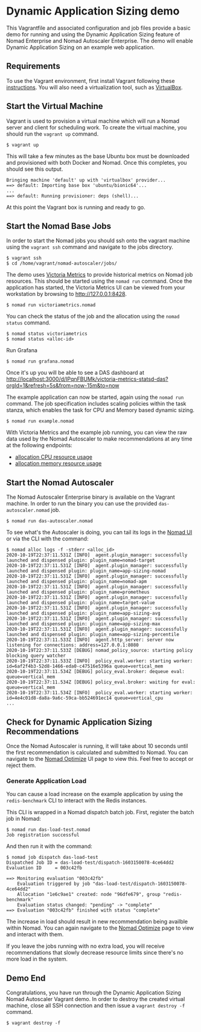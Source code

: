 # Dynamic Application Sizing demo
This Vagrantfile and associated configuration and job files provide a basic demo for running and
using the Dynamic Application Sizing feature of Nomad Enterprise and Nomad Autoscaler Enterprise.
The demo will enable Dynamic Application Sizing on an example web application.

## Requirements
To use the Vagrant environment, first install Vagrant following these [instructions](https://www.vagrantup.com/docs/installation/).
You will also need a virtualization tool, such as [VirtualBox](https://www.virtualbox.org/).

## Start the Virtual Machine
Vagrant is used to provision a virtual machine which will run a Nomad server and client for scheduling
work. To create the virtual machine, you should run the `vagrant up` command.
```shellsession
$ vagrant up
```
This will take a few minutes as the base Ubuntu box must be downloaded and provisioned with both Docker
and Nomad. Once this completes, you should see this output.
```shellsession
Bringing machine 'default' up with 'virtualbox' provider...
==> default: Importing base box 'ubuntu/bionic64'...
...
==> default: Running provisioner: deps (shell)...
```
At this point the Vagrant box is running and ready to go.

## Start the Nomad Base Jobs
In order to start the Nomad jobs you should ssh onto the vagrant machine using the `vagrant ssh`
command and navigate to the jobs directory.
```shellsession
$ vagrant ssh
$ cd /home/vagrant/nomad-autoscaler/jobs/
```

The demo uses [Victoria Metrics](https://victoriametrics.github.io/) to provide historical metrics on
Nomad job resources. This should be started using the `nomad run` command. Once the application has
started, the Victoria Metrics UI can be viewed from your workstation by browsing to http://127.0.0.1:8428.
```shellsession
$ nomad run victoriametrics.nomad
```

You can check the status of the job and the allocation using the `nomad status` command.
```shellsession
$ nomad status victoriametrics
$ nomad status <alloc-id>
```

Run Grafana
```shellsession
$ nomad run grafana.nomad
````

Once it's up you will be able to see a DAS dashboard at
[http://localhost:3000/d/IPqnFBUMk/victoria-metrics-statsd-das?orgId=1&refresh=5s&from=now-15m&to=now](http://localhost:3000/d/IPqnFBUMk/victoria-metrics-statsd-das?orgId=1&refresh=5s&from=now-15m&to=now)

The example application can now be started, again using the `nomad run` command. The job specification
includes scaling policies within the task stanza, which enables the task for CPU and Memory based
dynamic sizing.
```shellsession
$ nomad run example.nomad
```

With Victoria Metrics and the example job running, you can view the raw data used by the Nomad Autoscaler
to make recommendations at any time at the following endpoints:
* [allocation CPU resource usage](http://localhost:9090/graph?g0.range_input=30m&g0.expr=nomad_client_allocs_cpu_total_ticks%7Bexported_job%3D%22example%22%2Ctask%3D%22redis%22%2Ctask_group%3D%22cache%22%7D&g0.tab=0)
* [allocation memory resource usage](http://localhost:9090/graph?g0.range_input=30m&g0.expr=nomad_client_allocs_memory_usage%7Bexported_job%3D%22example%22%2Ctask%3D%22redis%22%2Ctask_group%3D%22cache%22%7D%2F1024%2F1024&g0.tab=0)

## Start the Nomad Autoscaler
The Nomad Autoscaler Enterprise binary is available on the Vagrant machine. In order to run the binary
you can use the provided `das-autoscaler.nomad` job.
```shellsession
$ nomad run das-autoscaler.nomad
```

To see what's the Autoscaler is doing, you can tail its logs in the [Nomad UI](http://localhost:4646)
or via the CLI with the command:
```shellsession
$ nomad alloc logs -f -stderr <alloc_id>
2020-10-19T22:37:11.531Z [INFO]  agent.plugin_manager: successfully launched and dispensed plugin: plugin_name=nomad-target
2020-10-19T22:37:11.531Z [INFO]  agent.plugin_manager: successfully launched and dispensed plugin: plugin_name=app-sizing-nomad
2020-10-19T22:37:11.531Z [INFO]  agent.plugin_manager: successfully launched and dispensed plugin: plugin_name=nomad-apm
2020-10-19T22:37:11.531Z [INFO]  agent.plugin_manager: successfully launched and dispensed plugin: plugin_name=prometheus
2020-10-19T22:37:11.531Z [INFO]  agent.plugin_manager: successfully launched and dispensed plugin: plugin_name=target-value
2020-10-19T22:37:11.531Z [INFO]  agent.plugin_manager: successfully launched and dispensed plugin: plugin_name=app-sizing-avg
2020-10-19T22:37:11.531Z [INFO]  agent.plugin_manager: successfully launched and dispensed plugin: plugin_name=app-sizing-max
2020-10-19T22:37:11.531Z [INFO]  agent.plugin_manager: successfully launched and dispensed plugin: plugin_name=app-sizing-percentile
2020-10-19T22:37:11.533Z [INFO]  agent.http_server: server now listening for connections: address=127.0.0.1:8080
2020-10-19T22:37:11.533Z [DEBUG] nomad_policy_source: starting policy blocking query watcher
2020-10-19T22:37:11.533Z [INFO]  policy_eval.worker: starting worker: id=6af2f4b3-52d8-1466-eda0-c47516e5396a queue=vertical_mem
2020-10-19T22:37:11.534Z [DEBUG] policy_eval.broker: dequeue eval: queue=vertical_mem
2020-10-19T22:37:11.534Z [DEBUG] policy_eval.broker: waiting for eval: queue=vertical_mem
2020-10-19T22:37:11.534Z [INFO]  policy_eval.worker: starting worker: id=4e4c01d8-da8a-9a6c-59ca-bb524691ec14 queue=vertical_cpu
...
```

## Check for Dynamic Application Sizing Recommendations
Once the Nomad Autoscaler is running, it will take about 10 seconds until the first recommendation is
calculated and submitted to Nomad. You can navigate to the [Nomad Optimize](http://localhost:4646/ui/optimize)
UI page to view this. Feel free to accept or reject them.

### Generate Application Load
You can cause a load increase on the example application by using the `redis-benchmark` CLI to interact
with the Redis instances.

This CLI is wrapped in a Nomad dispatch batch job. First, register the batch job in Nomad:
```shellsession
$ nomad run das-load-test.nomad
Job registration successful
```

And then run it with the command:
```shellsession
$ nomad job dispatch das-load-test
Dispatched Job ID = das-load-test/dispatch-1603150078-4ce64dd2
Evaluation ID     = 003c42fb

==> Monitoring evaluation "003c42fb"
    Evaluation triggered by job "das-load-test/dispatch-1603150078-4ce64dd2"
    Allocation "1e6c9ae1" created: node "96dfe679", group "redis-benchmark"
    Evaluation status changed: "pending" -> "complete"
==> Evaluation "003c42fb" finished with status "complete"
```

The increase in load should result in new recommendation being availble within Nomad. You can again
navigate to the [Nomad Optimize](http://localhost:4646/ui/optimize) page to view and interact with
them.

If you leave the jobs running with no extra load, you will receive recommendations that slowly
decrease resource limits since there's no more load in the system.

## Demo End
Congratulations, you have run through the Dynamic Application Sizing Nomad Autoscaler Vagrant demo.
In order to destroy the created virtual machine, close all SSH connection and then issue a `vagrant destroy -f`
command.
```
$ vagrant destroy -f
```
